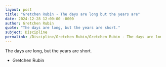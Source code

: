 ```yaml
---
layout: post
title: "Gretchen Rubin - The days are long but the years are"
date: 2024-12-28 12:00:00 -0000
author: Gretchen Rubin
quote: "The days are long, but the years are short."
subject: Discipline
permalink: /Discipline/Gretchen Rubin/Gretchen Rubin - The days are long but the years are
---
```


The days are long, but the years are short.

- Gretchen Rubin
